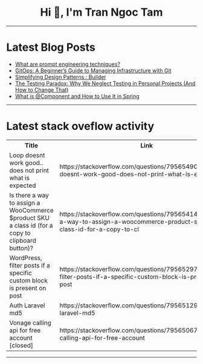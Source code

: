 <h1 align="center">Hi 👋, I'm Tran Ngoc Tam</h1>

---

# Latest Blog Posts 
<!-- BLOG-POST-LIST:START -->
- [What are prompt engineering techniques?](https://dev.to/shriyansh_iot_98734929139/what-are-prompt-engineering-techniques-3dn0)
- [GitOps: A Beginner’s Guide to Managing Infrastructure with Git](https://dev.to/yash_sonawane25/gitops-a-beginners-guide-to-managing-infrastructure-with-git-4o0p)
- [Simplifying Design Patterns : Builder](https://dev.to/bccaxias/simplifying-design-patterns-builder-2c0h)
- [The Testing Paradox: Why We Neglect Testing in Personal Projects &lpar;And How to Change That&rpar;](https://dev.to/matheussricardoo/the-testing-paradox-why-we-neglect-testing-in-personal-projects-and-how-to-change-that-4gjb)
- [What is @Component and How to Use It in Spring](https://dev.to/tiuwill/what-is-component-and-how-to-use-it-in-spring-2oj1)
<!-- BLOG-POST-LIST:END -->

---

# Latest stack oveflow activity
<table>
  <tr><th>Title</th><th>Link</th></tr>
  <!-- STACKOVERFLOW:START --><tr><td>Loop doesnt work good.. does not print what is expected</td><td>https://stackoverflow.com/questions/79565490/loop-doesnt-work-good-does-not-print-what-is-expected</td></tr><tr><td>Is there a way to assign a WooCommerce $product SKU a class id &lpar;for a copy to clipboard button&rpar;?</td><td>https://stackoverflow.com/questions/79565414/is-there-a-way-to-assign-a-woocommerce-product-sku-a-class-id-for-a-copy-to-cl</td></tr><tr><td>WordPress, filter posts if a specific custom block is present on post</td><td>https://stackoverflow.com/questions/79565297/wordpress-filter-posts-if-a-specific-custom-block-is-present-on-post</td></tr><tr><td>Auth Laravel md5</td><td>https://stackoverflow.com/questions/79565129/auth-laravel-md5</td></tr><tr><td>Vonage calling api for free account [closed]</td><td>https://stackoverflow.com/questions/79565067/vonage-calling-api-for-free-account</td></tr><!-- STACKOVERFLOW:END -->
</table>

---


